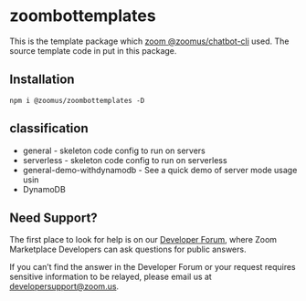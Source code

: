 # zoombottemplates

This is the template package which [zoom @zoomus/chatbot-cli](https://www.npmjs.com/package/@zoomus/chatbot-cli) used. The source template code in put in this package.

## Installation
`npm i @zoomus/zoombottemplates -D`

## classification

* general - skeleton code config to run on servers
* serverless - skeleton code config to run on serverless
*  general-demo-withdynamodb - See a quick demo of server mode usage usin
* DynamoDB 

## Need Support?

The first place to look for help is on our [Developer Forum](https://devforum.zoom.us/), where Zoom Marketplace Developers can ask questions for public answers.

If you can’t find the answer in the Developer Forum or your request requires sensitive information to be relayed, please email us at developersupport@zoom.us.